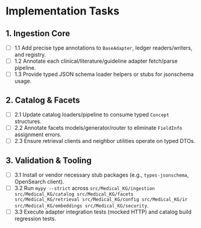 # Implementation Tasks

## 1. Ingestion Core
- [ ] 1.1 Add precise type annotations to `BaseAdapter`, ledger readers/writers, and registry.
- [ ] 1.2 Annotate each clinical/literature/guideline adapter fetch/parse pipeline.
- [ ] 1.3 Provide typed JSON schema loader helpers or stubs for jsonschema usage.

## 2. Catalog & Facets
- [ ] 2.1 Update catalog loaders/pipeline to consume typed `Concept` structures.
- [ ] 2.2 Annotate facets models/generator/router to eliminate `FieldInfo` assignment errors.
- [ ] 2.3 Ensure retrieval clients and neighbor utilities operate on typed DTOs.

## 3. Validation & Tooling
- [ ] 3.1 Install or vendor necessary stub packages (e.g., `types-jsonschema`, OpenSearch client).
- [ ] 3.2 Run `mypy --strict` across `src/Medical_KG/ingestion src/Medical_KG/catalog src/Medical_KG/facets src/Medical_KG/retrieval src/Medical_KG/config src/Medical_KG/ir src/Medical_KG/embeddings src/Medical_KG/security`.
- [ ] 3.3 Execute adapter integration tests (mocked HTTP) and catalog build regression tests.
